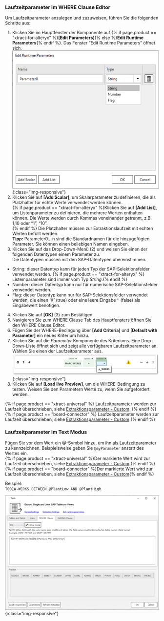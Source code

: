 
### Laufzeitparameter im WHERE Clause Editor

Um Laufzeitparameter anzulegen und zuzuweisen, führen Sie die folgenden Schritte aus: 

1. Klicken Sie im Hauptfenster der Komponente auf {% if page.product == "xtract-for-alteryx" %}**[Edit Parameters]**{% else %}**Edit Runtime Parameters**{% endif %}.
Das Fenster “Edit Runtime Parameters” öffnet sich.<br>
![dd-parameters](/img/content/where-clause-parameter.png){:class="img-responsive"}
2. Klicken Sie auf **[Add Scalar]**, um Skalarparameter zu definieren, die als Platzhalter für echte Werte verwendet werden können.<br>
{% if page.product == "xtract-for-alteryx" %}Klicken Sie auf **[Add List]**, um Listenparameter zu definieren, die mehrere Werten enthalten können. Die Werte werden durch Kommas voneinander getrennt, z.B. 1,10 oder “1”, “10”.<br>{% endif %} Die Platzhalter müssen zur Extraktionslaufzeit mit echten Werten befüllt werden.<br>
**Tipp:** Parameter0..-n sind die Standardnamen für die hinzugefügten Parameter. Sie können einen beliebigen Namen eingeben.
3. Klicken Sie auf das Drop-Down-Menü (2) und weisen Sie einen der folgenden Datentypen einem Parameter zu. <br>
Die Datentypen müssen mit den SAP-Datentypen übereinstimmen.
- String: dieser Datentyp kann für jeden Typ der SAP-Selektionsfelder verwendet werden. {% if page.product == "xtract-for-alteryx" %} Listemparameter sind immer vom Typ *String*.{% endif %}
- Number: dieser Datentyp kann nur für numerische SAP-Selektionsfelder verwendet werden.
- Flag: dieser Datentyp kann nur für SAP-Selektionsfelder verwendet werden, die einen ‘X’ (true) oder eine leere Eingabe ‘‘ (false) als Eingabewert benötigen.
4. Klicken Sie auf **[OK]** (3) zum Bestätigen.
5. Navigieren Sie zum WHERE Clause Tab des Hauptfensters öffnen Sie den WHERE Clause Editor.
6. Fügen Sie der WHERE-Bedingung über **[Add Criteria]** und **[Default with Parameter]** ein neues Kriterium hinzu.
7. Klicken Sie auf die *Parameter* Komponente des Kriteriums. Eine Drop-Down-Liste öffnet sich und zeigt alle verfügbaren Laufzeitparameter an.
Wählen Sie einen der Laufzeitparameter aus.<br>
![WHERE-Clause-Builder-Example](/img/content/where-clause-param.png){:class="img-responsive"}
8. Klicken Sie auf **[Load live Preview]**, um die WHERE-Bedingung zu testen. 
Weisen Sie den Parametern Werte zu, wenn Sie aufgefordert werden.

{% if page.product == "xtract-universal" %}
Laufzeitparameter werden zur Laufzeit überschrieben, siehe [Extraktionsparameter - Custom](../execute-and-automate-extractions/extraction-parameters#custom).
{% endif %}
{% if page.product == "board-connector" %}
Laufzeitparameter werden zur Laufzeit überschrieben, siehe [Extraktionsparameter - Custom](../fortgeschrittene-techniken/extraktionsparameter#custom)
{% endif %}

### Laufzeitparameter im Text Modus

Fügen Sie vor dem Wert ein @-Symbol hinzu, um ihn als Laufzeitparameter zu kennzeichnen. Beispielsweise geben Sie `@myParameter` anstatt des Wertes ein.<br>
{% if page.product == "xtract-universal" %}Der markierte Wert wird zur Laufzeit überschrieben, siehe [Extraktionsparameter - Custom](../execute-and-automate-extractions/extraction-parameters#custom).{% endif %}
{% if page.product == "board-connector" %}Der markierte Wert wird zur Laufzeit überschrieben, siehe [Extraktionsparameter - Custom](../fortgeschrittene-techniken/extraktionsparameter#custom){% endif %}

Beispiel: <br>
`T001W~WERKS BETWEEN @PlantLow AND @PlantHigh`.

![Extraction-User-Variables](/img/content/Extraction-User-Variables.png){:class="img-responsive"}